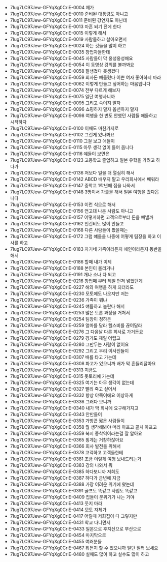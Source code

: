 - 7Iug7LC97Jew-GFYqXg0CriE-0004 제가
- 7Iug7LC97Jew-GFYqXg0CriE-0010 준비된 대통령도 아니고
- 7Iug7LC97Jew-GFYqXg0CriE-0011 준비된 강연자도 아닌데
- 7Iug7LC97Jew-GFYqXg0CriE-0013 마흔 되기 전에 한다
- 7Iug7LC97Jew-GFYqXg0CriE-0015 이렇게 해서
- 7Iug7LC97Jew-GFYqXg0CriE-0019 사람들하고 살아오면서
- 7Iug7LC97Jew-GFYqXg0CriE-0024 하는 것들을 많이 하고
- 7Iug7LC97Jew-GFYqXg0CriE-0035 창업자들한테
- 7Iug7LC97Jew-GFYqXg0CriE-0045 사람들이 막 웅성웅성해요
- 7Iug7LC97Jew-GFYqXg0CriE-0054 이 동영상 강의를 볼까봐요
- 7Iug7LC97Jew-GFYqXg0CriE-0058 잘생겼다 못생겼다
- 7Iug7LC97Jew-GFYqXg0CriE-0059 회사돈 빼돌렸다 이쁜 여자 좋아하지 마라
- 7Iug7LC97Jew-GFYqXg0CriE-0062 이렇게 만들고 싶어하는 마음입니다
- 7Iug7LC97Jew-GFYqXg0CriE-0074 전부 다르게 해보자
- 7Iug7LC97Jew-GFYqXg0CriE-0075 일단 여행사니까
- 7Iug7LC97Jew-GFYqXg0CriE-0095 그리고 속이지 말자
- 7Iug7LC97Jew-GFYqXg0CriE-0096 쇼핑하지 말자 옵션하지 말자
- 7Iug7LC97Jew-GFYqXg0CriE-0098 여행을 한 번도 안했던 사람들 애들하고 시작하자
- 7Iug7LC97Jew-GFYqXg0CriE-0100 이때도 마찬가지로
- 7Iug7LC97Jew-GFYqXg0CriE-0102 그런게 있나봐요
- 7Iug7LC97Jew-GFYqXg0CriE-0110 그걸 보고 애들이
- 7Iug7LC97Jew-GFYqXg0CriE-0115 아무 생각 없이 들어 옵니다
- 7Iug7LC97Jew-GFYqXg0CriE-0116 얘들이 보면은
- 7Iug7LC97Jew-GFYqXg0CriE-0123 고등학교 졸업하고 일본 유학을 가려고 하다가
- 7Iug7LC97Jew-GFYqXg0CriE-0136 저보다 일을 더 열심히 해서
- 7Iug7LC97Jew-GFYqXg0CriE-0142 ABCD 배우지 말고 우리회사에서 배워라
- 7Iug7LC97Jew-GFYqXg0CriE-0147 중학교 1학년때 집을 나와서
- 7Iug7LC97Jew-GFYqXg0CriE-0148 3명이서 가출을 해서 일본 여행을 갔다옵니다
- 7Iug7LC97Jew-GFYqXg0CriE-0153 이런 식으로 해서
- 7Iug7LC97Jew-GFYqXg0CriE-0156 연고대 나온 사람도 아니고
- 7Iug7LC97Jew-GFYqXg0CriE-0157 어떻게하면 고객으로부터 돈을 빼낼까
- 7Iug7LC97Jew-GFYqXg0CriE-0162 인건비도 많이 안들고
- 7Iug7LC97Jew-GFYqXg0CriE-0168 다른 사람들이 봤을때는
- 7Iug7LC97Jew-GFYqXg0CriE-0172 그럼 얘들을 나중에 어떻게 팀장을 하고 이사를 하고
- 7Iug7LC97Jew-GFYqXg0CriE-0183 자기네 가족이라든지 애인이라든지 동반을 해서
- 7Iug7LC97Jew-GFYqXg0CriE-0186 할때 내가 이제
- 7Iug7LC97Jew-GFYqXg0CriE-0188 본인이 올리거나
- 7Iug7LC97Jew-GFYqXg0CriE-0191 개나 소나 다 되고
- 7Iug7LC97Jew-GFYqXg0CriE-0216 창업때 부터 제일 먼저 넣었던게
- 7Iug7LC97Jew-GFYqXg0CriE-0227 해외 여행을 하게 되더라도
- 7Iug7LC97Jew-GFYqXg0CriE-0230 모토에도 나오지만 저는
- 7Iug7LC97Jew-GFYqXg0CriE-0236 가족이 뭐냐
- 7Iug7LC97Jew-GFYqXg0CriE-0245 얘들하고 놀란다 해서
- 7Iug7LC97Jew-GFYqXg0CriE-0253 많은 토론 과정을 거쳐서
- 7Iug7LC97Jew-GFYqXg0CriE-0254 팀장이 정하든
- 7Iug7LC97Jew-GFYqXg0CriE-0259 얼마를 달라 헬스비를 끊어달라
- 7Iug7LC97Jew-GFYqXg0CriE-0276 그 다음날 다른 회사로 가거든요
- 7Iug7LC97Jew-GFYqXg0CriE-0279 경기도 제일 어렵고
- 7Iug7LC97Jew-GFYqXg0CriE-0280 그만두는 사람이 없어요
- 7Iug7LC97Jew-GFYqXg0CriE-0292 그리고 우리 이사진들이
- 7Iug7LC97Jew-GFYqXg0CriE-0307 배를 타고 가는데
- 7Iug7LC97Jew-GFYqXg0CriE-0308 파고가 있으니까 배가 막 흔들리잖아요
- 7Iug7LC97Jew-GFYqXg0CriE-0313 지금도
- 7Iug7LC97Jew-GFYqXg0CriE-0315 돗토리에 가는데
- 7Iug7LC97Jew-GFYqXg0CriE-0325 여기는 아무 생각이 없는데
- 7Iug7LC97Jew-GFYqXg0CriE-0327 빨리 죽고 싶어서  
- 7Iug7LC97Jew-GFYqXg0CriE-0332 항상 야쪽이에요 이상하게
- 7Iug7LC97Jew-GFYqXg0CriE-0336 그러다 보니까
- 7Iug7LC97Jew-GFYqXg0CriE-0340 내가 막 회사에 요구해가지고
- 7Iug7LC97Jew-GFYqXg0CriE-0343 안만들어
- 7Iug7LC97Jew-GFYqXg0CriE-0353 가방끈 짧은 사람들이
- 7Iug7LC97Jew-GFYqXg0CriE-0358 뭘 생각해봐야 머리 아프고 골치 아프고
- 7Iug7LC97Jew-GFYqXg0CriE-0359 복지 종착역이라는걸 잘 알아요
- 7Iug7LC97Jew-GFYqXg0CriE-0365 핑계는 거창하잖아요
- 7Iug7LC97Jew-GFYqXg0CriE-0366 회사 발전을 위해서
- 7Iug7LC97Jew-GFYqXg0CriE-0378 고객하고 고객들한테
- 7Iug7LC97Jew-GFYqXg0CriE-0381 조금 이렇게 여행 보내드리는거
- 7Iug7LC97Jew-GFYqXg0CriE-0383 강의 나와서 뭐
- 7Iug7LC97Jew-GFYqXg0CriE-0385 하다보니까 저희도
- 7Iug7LC97Jew-GFYqXg0CriE-0387 하다가 금년에 지금
- 7Iug7LC97Jew-GFYqXg0CriE-0388 가장 어려운 위기에 왔는데
- 7Iug7LC97Jew-GFYqXg0CriE-0391 골프도 똑같고 사업도 똑같고
- 7Iug7LC97Jew-GFYqXg0CriE-0409 집들이 분위기가 나는 거야
- 7Iug7LC97Jew-GFYqXg0CriE-0413 웃지 마라
- 7Iug7LC97Jew-GFYqXg0CriE-0414 모토 자체가
- 7Iug7LC97Jew-GFYqXg0CriE-0417 어릴때 저희집이 다 그렇지만
- 7Iug7LC97Jew-GFYqXg0CriE-0431 학교 다니면서
- 7Iug7LC97Jew-GFYqXg0CriE-0433 일본으로 후지산으로 부산으로
- 7Iug7LC97Jew-GFYqXg0CriE-0454 마지막으로
- 7Iug7LC97Jew-GFYqXg0CriE-0455 여러분들
- 7Iug7LC97Jew-GFYqXg0CriE-0467 뭐든지 할 수 있으니까 일단 질러 보세요
- 7Iug7LC97Jew-GFYqXg0CriE-0480 실패도 많이 하고 실수도 많이 하고
